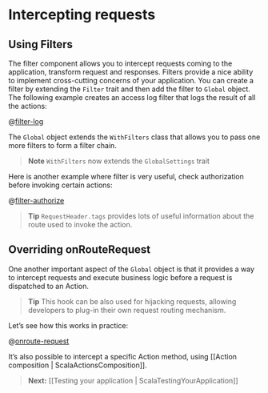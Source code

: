 # Intercepting requests

## Using Filters

The filter component allows you to intercept requests coming to the application, transform request and responses. Filters provide a nice ability to implement cross-cutting concerns of your application. You can create a filter by extending the `Filter` trait and then add the filter to `Global` object. The following example creates an access log filter that logs the result of all the actions:

@[filter-log](code/ScalaInterceptors.scala)


The `Global` object extends the `WithFilters` class that allows you to pass one more filters to form a filter chain.

> **Note** `WithFilters` now extends the `GlobalSettings` trait

Here is another example where filter is very useful, check authorization before invoking certain actions:

@[filter-authorize](code/ScalaInterceptors.scala)


> **Tip** `RequestHeader.tags` provides lots of useful information about the route used to invoke the action. 

## Overriding onRouteRequest

One another important aspect of  the ```Global``` object is that it provides a way to intercept requests and execute business logic before a request is dispatched to an Action. 

> **Tip** This hook can be also used for hijacking requests, allowing developers to plug-in their own request routing mechanism. 

Let’s see how this works in practice:

@[onroute-request](code/ScalaInterceptors.scala)


It’s also possible to intercept a specific Action method, using [[Action composition | ScalaActionsComposition]].


> **Next:** [[Testing your application | ScalaTestingYourApplication]]
